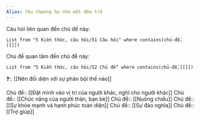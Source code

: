 ```yaml
---
Alias: Yêu thương họ như một đứa trẻ
---
```

Câu hỏi liên quan đến chủ đề này:
```dataview
List from "5 Kiến thức, câu hỏi/51 Câu hỏi" where contains(chủ-đề,[[]]) 
```

Chủ đề quan tâm đến chủ đề này:
```dataview
List from "5 Kiến thức, câu hỏi/52 Chủ đề" where contains(chủ-đề,[[]]) 
```

❓:: [[Nên đối diện với sự phản bội thế nào]]

Chủ đề:: [[Đặt mình vào vị trí của người khác, nghĩ cho người khác]]
Chủ đề:: [[Chức năng của người thân, bạn bè]]
Chủ đề:: [[Nuông chiều]]
Chủ đề:: [[Sự khỏe mạnh và hạnh phúc toàn diện]]
Chủ đề:: [[Sự đảo nghĩa]]
Chủ đề:: [[Trợ giúp]]